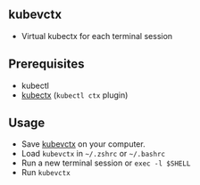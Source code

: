 ## kubevctx
* Virtual kubectx for each terminal session

## Prerequisites
* kubectl
* [kubectx](https://github.com/ahmetb/kubectx) (`kubectl ctx` plugin)

## Usage
* Save [kubevctx](https://raw.githubusercontent.com/miscord-dev/kubevctx/main/kubevctx) on your computer.
* Load `kubevctx` in `~/.zshrc` or `~/.bashrc`
* Run a new terminal session or `exec -l $SHELL`
* Run `kubevctx`

